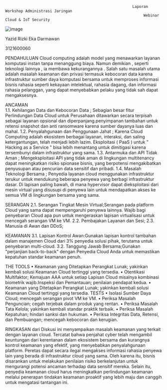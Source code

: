                                                              Laporan Workshop Administrasi Jaringan
                                                                  Webinar Cloud & IoT Security

![image](https://user-images.githubusercontent.com/96406146/222957242-f406c58b-46b8-433e-8515-5d17c42857b0.png)

Yazid Rizki Eka Darmawan

3121600060

PENDAHULUAN
Cloud computing adalah model yang menawarkan layanan komputasi instan tanpa menanggung biaya.  Namun demikian , seperti teknologi lainnya , ia membawa kekurangannya .  Salah satu masalah utama adalah masalah keamanan dan privasi termasuk kebocoran data karena infrastruktur sumber daya komputasi bersama untuk memproses informasi bisnis rahasia seperti kekayaan intelektual, rahasia dagang, dan informasi rahasia pelanggan, yang dapat menyebabkan pelaku yang tidak sah dapat mengaksesnya.

ANCAMAN  
1.1. Kehilangan Data dan Kebocoran Data ;  Sebagian besar fitur Perlindungan Data Cloud untuk Perusahaan ditawarkan secara terpisah sebagai layanan opsional dan diperpanjang.penyimpanan tambahan untuk retensi snapshot dan anti ransomware karena sumber dayanya luas dan mahal.
1.2. Penyalahgunaan dan Penggunaan Jahat ;  Karena Cloud Computing adalah ekosistem berbagai layanan, interaksi, dan saling ketergantungan, telah menjadi lebih lazim.  Eksploitasi ( PaaS ) untuk " Hacking as a Service " bisa lebih menantang untuk dimitigasi karena tersembunyi dalam infrastruktur yang sama.
1.3.  Antarmuka dan API Tidak Aman ;  Mengeksploitasi API yang tidak aman di lingkungan multitenancy dapat meningkatkan risiko spionase bisnis, yang berpotensi mengakibatkan penyusupan atau pencurian data sensitif dan pribadi.
1.4. Masalah Teknologi Bersama ;  Penyedia layanan cloud menggunakan infrastruktur terukur untuk mendukung beberapa penyewa yang berbagi infrastruktur dasar.  Di lapisan paling bawah, di mana hypervisor dapat dieksploitasi dari mesin virtual yang disusupi di penyewa lain untuk mendapatkan akses ke semua VM di lingkungan bersama yang sama.

SERANGAN
2.1. Serangan Tingkat Mesin Virtual;Serangan pada platform Cloud yang sama dapat mempengaruhi penyewa lainnya. Wajib bagi penyebaran Cloud apa pun untuk mengeraskan lapisan virtualisasi untuk mencegah serangan VM ke VM.
2.2. Pembajakan Layanan dan Sesi;
2.3. Manusia di Awan dan DDoS;

KEAMANAN
3.1. Lapisan Kontrol Awan:Gunakan lapisan kontrol tambahan dalam manajemen Cloud dari 3% penyedia solusi pihak, terutama untuk penyebaran multi-cloud.
3.2. Tanggung Jawab Bersama;Gunakan "perjanjian back-to-back" dengan Penyedia Cloud Anda untuk memastikan kepatuhan standar keamanan penuh.


THE TOOLS
•	Keamanan yang Ditetapkan Perangkat Lunak; yakinkan kembali solusi Keamanan Cloud tertinggi yang tersedia. 
•	Otentikasi Multifaktor; Kemajuan AAA untuk setiap Lapisan Cloud misalnya kombinasi biometrik wajib.Inspeksi dan Pemantauan; penilaian pendapat kedua.
•	Keamanan yang Ditetapkan Perangkat Lunak; yakinkan kembali solusi Keamanan Cloud tertinggi yang tersedia. 
TESTS
•	Isolasi Sumber Daya Cloud; mencegah serangan pivot VM ke VM.
•	Periksa Masalah Penguncian; cegah terjebak dalam produk yang rentan.
•	Periksa Masalah Tata Kelola; yakinkan kembali standar praktik terbaik.
•	Periksa Masalah Kepatuhan; hindari sanksi dan hukuman.
•	Periksa Integritas Data, Retensi, dan Pembuangan; mencegah kebocoran dan kerugian.

RINGKASAN dari Diskusi ini menyampaikan masalah keamanan yang terkait dengan layanan cloud.  Tercatat bahwa penjahat cyber telah mengambil keuntungan dari kerentanan dalam ekosistem bersama dan kurangnya kontrol keamanan yang efektif, yang menyebabkan penyalahgunaan platform.  Peretas dapat secara ilegal mengakses informasi rahasia penyewa lain yang berada di infrastruktur cloud yang sama.  Oleh karena itu, bisnis disarankan untuk melakukan penilaian risiko berkelanjutan untuk mengurangi potensi ancaman terhadap data sensitif mereka.  Selain itu, penyedia keamanan cloud harus meningkatkan perlindungan keamanan melalui penerapan tindakan keamanan proaktif yang lebih maju dan canggih untuk mengatasi tantangan ini.
